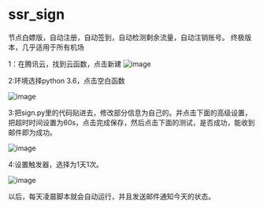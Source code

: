 # ssr_sign
节点白嫖版，自动注册，自动签到，自动检测剩余流量，自动注销账号。
终极版本，几乎适用于所有机场

1：在腾讯云，找到云函数，点击新建
![image](https://github.com/ckjiexi/ssr_sign/blob/master/images/Pasted%20Graphic_%E5%89%AF%E6%9C%AC.png)

2:环境选择python 3.6，点击空白函数

![image](https://github.com/ckjiexi/ssr_sign/blob/master/images/Pasted%20Graphic%201_%E5%89%AF%E6%9C%AC.png)

3:把sign.py里的代码贴进去，修改部分信息为自己的。并点击下面的高级设置，把超时时间设置为60s，点击完成保存，然后点击下面的测试，是否成功，能收到邮件即为成功。

![image](https://github.com/ckjiexi/ssr_sign/blob/master/images/Pasted%20Graphic%202_%E5%89%AF%E6%9C%AC.png)

4:设置触发器，选择为1天1次。

![image](https://github.com/ckjiexi/ssr_sign/blob/master/images/Pasted%20Graphic%203_%E5%89%AF%E6%9C%AC.png)

以后，每天凌晨脚本就会自动运行，并且发送邮件通知今天的状态。
